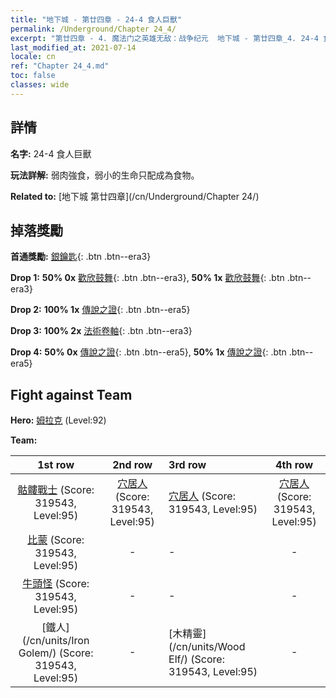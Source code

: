 ```yaml
---
title: "地下城 - 第廿四章 - 24-4 食人巨獸"
permalink: /Underground/Chapter 24_4/
excerpt: "第廿四章 - 4. 魔法门之英雄无敌：战争纪元  地下城 - 第廿四章_4. 24-4 食人巨獸"
last_modified_at: 2021-07-14
locale: cn
ref: "Chapter 24_4.md"
toc: false
classes: wide
---
```


## 詳情

 **名字:** 24-4 食人巨獸

 **玩法詳解:**       弱肉強食，弱小的生命只配成為食物。

 **Related to:** [地下城 第廿四章](/cn/Underground/Chapter 24/)

## 掉落獎勵

 **首通獎勵:** [銀鑰匙](/cn/Items/con_693/){: .btn .btn--era3}

 **Drop 1:** **50% 0x** [歡欣鼓舞](/cn/Items/her_424/){: .btn .btn--era3}, **50% 1x** [歡欣鼓舞](/cn/Items/her_424/){: .btn .btn--era3}

 **Drop 2:** **100% 1x** [傳說之證](/cn/Items/mat_88/){: .btn .btn--era5}

 **Drop 3:** **100% 2x** [法術卷軸](/cn/Items/con_694/){: .btn .btn--era3}

 **Drop 4:** **50% 0x** [傳說之證](/cn/Items/mat_81/){: .btn .btn--era5}, **50% 1x** [傳說之證](/cn/Items/mat_81/){: .btn .btn--era5}


## Fight against Team
 **Hero:** [姆拉克](/cn/heroes/Mullich/) (Level:92)

 **Team:**


  | 1st row | 2nd row | 3rd row | 4th row |
  |:----:|:----:|:----|:----:|
  | [骷髏戰士](/cn/units/Skeleton/) (Score: 319543, Level:95)  | [穴居人](/cn/units/Troglodyte/) (Score: 319543, Level:95)  | [穴居人](/cn/units/Troglodyte/) (Score: 319543, Level:95)  | [穴居人](/cn/units/Troglodyte/) (Score: 319543, Level:95)  |
  | [比蒙](/cn/units/Behemoth/) (Score: 319543, Level:95)  | - | - | - |
  | [牛頭怪](/cn/units/Minotaur/) (Score: 319543, Level:95)  | - | - | - |
  | [鐵人](/cn/units/Iron Golem/) (Score: 319543, Level:95)  | - | [木精靈](/cn/units/Wood Elf/) (Score: 319543, Level:95)  | - |


